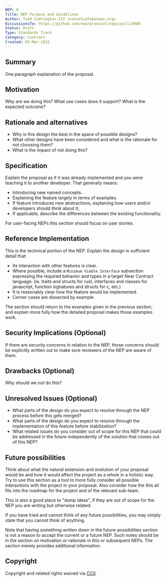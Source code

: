 ```yaml
---
NEP: 0
Title: NEP Purpose and Guidelines
Author: Todd Codrington III <satoshi@fakenews.org>
DiscussionsTo: https://github.com/nearprotocol/neps/pull/0000
Status: Draft
Type: Standards Track
Category: Contract
Created: 03-Mar-2022
---
```


## Summary

One paragraph explanation of the proposal.

## Motivation

Why are we doing this? What use cases does it support? What is the expected outcome?

## Rationale and alternatives

- Why is this design the best in the space of possible designs?
- What other designs have been considered and what is the rationale for not choosing them?
- What is the impact of not doing this?

## Specification

Explain the proposal as if it was already implemented and you were teaching it to another developer. That generally means:

- Introducing new named concepts.
- Explaining the feature largely in terms of examples.
- If feature introduces new abstractions, explaining how users and/or developers should *think* about it;
- If applicable, describe the differences between the existing functionality.

For user-facing NEPs this section should focus on user stories.

## Reference Implementation

This is the technical portion of the NEP. Explain the design in sufficient detail that:

- Its interaction with other features is clear.
- Where possible, include a `Minimum Viable Interface` subsection expressing the required behavior and types in a target Near Contract language. (ie. traits and structs for rust, interfaces and classes for javascript, function signatures and structs for c, etc.)
- It is reasonably clear how the feature would be implemented.
- Corner cases are dissected by example.

The section should return to the examples given in the previous section, and explain more fully how the detailed proposal makes those examples work.

## Security Implications (Optional)

If there are security concerns in relation to the NEP, those concerns should be explicitly written out to make sure reviewers of the NEP are aware of them.

## Drawbacks (Optional)

Why should we *not* do this?

## Unresolved Issues (Optional)

- What parts of the design do you expect to resolve through the NEP process before this gets merged?
- What parts of the design do you expect to resolve through the implementation of this feature before stabilization?
- What related issues do you consider out of scope for this NEP that could be addressed in the future independently of the solution that comes out of this NEP?

## Future possibilities

Think about what the natural extension and evolution of your proposal would
be and how it would affect the project as a whole in a holistic
way. Try to use this section as a tool to more fully consider all possible
interactions with the project in your proposal.
Also consider how the this all fits into the roadmap for the project
and of the relevant sub-team.

This is also a good place to "dump ideas", if they are out of scope for the
NEP you are writing but otherwise related.

If you have tried and cannot think of any future possibilities,
you may simply state that you cannot think of anything.

Note that having something written down in the future-possibilities section
is not a reason to accept the current or a future NEP. Such notes should be
in the section on motivation or rationale in this or subsequent NEPs.
The section merely provides additional information.

## Copyright
[copyright]: #copyright

Copyright and related rights waived via [CC0](https://creativecommons.org/publicdomain/zero/1.0/).
